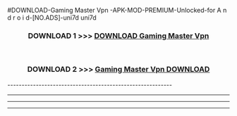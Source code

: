 #DOWNLOAD-Gaming Master Vpn -APK-MOD-PREMIUM-Unlocked-for A n d r o i d-[NO.ADS]-uni7d uni7d 



<div align="center">

<h3>DOWNLOAD 1 >>> <a href="https://t.co/FKmqrqFo6t??judul=Gaming Master Vpn ">DOWNLOAD Gaming Master Vpn </a></h3><br>

<h3>DOWNLOAD 2 >>> <a href="https://t.co/FKmqrqFo6t??judul=Gaming Master Vpn ">Gaming Master Vpn  DOWNLOAD </a></h3>

</div>
----------------------------------------------------------

----------------------------------------------------------

----------------------------------------------------------

----------------------------------------------------------



